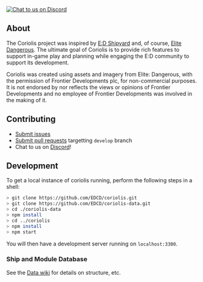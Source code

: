 [![Chat to us on Discord](https://img.shields.io/badge/Discord-EDCD%20%23coriolis-blue.svg?style=social)](https://discord.gg/0uwCh6R62aPRjk9w)

## About

The Coriolis project was inspired by [E:D Shipyard](http://www.edshipyard.com/) and, of course, [Elite Dangerous](http://www.elitedangerous.com). The ultimate goal of Coriolis is to provide rich features to support in-game play and planning while engaging the E:D community to support its development.

Coriolis was created using assets and imagery from Elite: Dangerous, with the permission of Frontier Developments plc, for non-commercial purposes. It is not endorsed by nor reflects the views or opinions of Frontier Developments and no employee of Frontier Developments was involved in the making of it.

## Contributing

- [Submit issues](https://github.com/EDCD/coriolis/issues)
- [Submit pull requests](https://github.com/EDCD/coriolis/pulls) targetting `develop` branch
- Chat to us on [Discord](https://discord.gg/0uwCh6R62aPRjk9w)!

## Development

To get a local instance of coriolis running, perform the following steps in a shell:
```sh
> git clone https://github.com/EDCD/coriolis.git
> git clone https://github.com/EDCD/coriolis-data.git
> cd ./coriolis-data
> npm install
> cd ../coriolis
> npm install
> npm start
```

You will then have a development server running on `localhost:3300`.

### Ship and Module Database

See the [Data wiki](https://github.com/cmmcleod/coriolis-data/wiki) for details on structure, etc.
